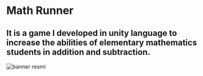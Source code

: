 # Math Runner
 ## It is a game I developed in unity language to increase the abilities of elementary mathematics students in addition and subtraction.
 
![banner resmi](https://github.com/TURANMusa1/Math-Puzzle1/blob/main/math%20puzzle1.png)
